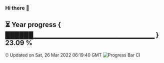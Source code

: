 ### Hi there 👋
⏳ Year progress { ██████▁▁▁▁▁▁▁▁▁▁▁▁▁▁▁▁▁▁▁▁▁▁▁▁ } 23.09 %
---
⏰ Updated on Sat, 26 Mar 2022 06:19:40 GMT
![Progress Bar CI](https://github.com/liununu/liununu/workflows/Progress%20Bar%20CI/badge.svg)
